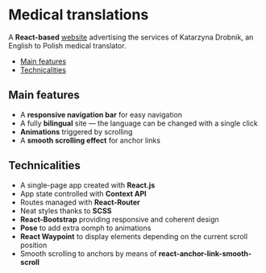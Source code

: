 # Medical translations

A **React-based** [website](https://drobnik.biz/) advertising the services of Katarzyna Drobnik, an English to Polish medical translator.

* [Main features](#main-features)
* [Technicalities](#technicalities)

## Main features

* A **responsive navigation bar** for easy navigation
* A fully **bilingual** site — the language can be changed with a single click
* **Animations** triggered by scrolling
* A **smooth scrolling effect** for anchor links

## Technicalities

* A single-page app created with **React.js**
* App state controlled with **Context API**
* Routes managed with **React-Router**
* Neat styles thanks to **SCSS**
* **React-Bootstrap** providing responsive and coherent design
* **Pose** to add extra oomph to animations
* **React Waypoint** to display elements depending on the current scroll position
* Smooth scrolling to anchors by means of **react-anchor-link-smooth-scroll**
